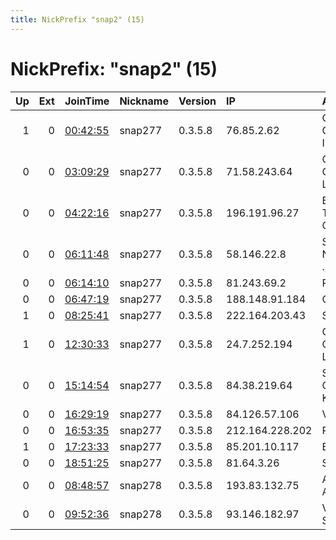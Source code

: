 ```yaml
---
title: NickPrefix "snap2" (15)
---
```


# NickPrefix: "snap2" (15)

|   Up |   Ext | JoinTime                                                                                            | Nickname   | Version   | IP              | AS                                       | CC   |   ORp |   Dirp | OS    | Contact   |   eFamMembers |
|-----:|------:|:----------------------------------------------------------------------------------------------------|:-----------|:----------|:----------------|:-----------------------------------------|:-----|------:|-------:|:------|:----------|--------------:|
|    1 |     0 | [00:42:55](https://metrics.torproject.org/rs.html#details/D87687312BD0AFDBEE1B200C87D81CE580D1987C) | snap277    | 0.3.5.8   | 76.85.2.62      | Charter Communications Inc               | us   | 43471 |      0 | Linux | None      |             1 |
|    0 |     0 | [03:09:29](https://metrics.torproject.org/rs.html#details/8042EFB06BD9C61D44D27FF68AC745A755D086BA) | snap277    | 0.3.5.8   | 71.58.243.64    | Comcast Cable Communications, LLC        | us   | 38565 |      0 | Linux | None      |             1 |
|    0 |     0 | [04:22:16](https://metrics.torproject.org/rs.html#details/EBBB3C1E588563BBA880850EBC67AF141F323C96) | snap277    | 0.3.5.8   | 196.191.96.27   | Ethiopian Telecommunication Corporation  | et   | 44127 |      0 | Linux | None      |             1 |
|    0 |     0 | [06:11:48](https://metrics.torproject.org/rs.html#details/EABB9A73A0F5FD0B7F12639E0718E9BA532D2925) | snap277    | 0.3.5.8   | 58.146.22.8     | STARCAT CABLE NETWORK Co .,LTD.          | jp   | 33799 |      0 | Linux | None      |             1 |
|    0 |     0 | [06:14:10](https://metrics.torproject.org/rs.html#details/995503E5850AF61FFE976D2F55BA5D8A4FC66EAD) | snap277    | 0.3.5.8   | 81.243.69.2     | Proximus NV                              | be   | 45097 |      0 | Linux | None      |             1 |
|    0 |     0 | [06:47:19](https://metrics.torproject.org/rs.html#details/4755740B5B75C270AC29D3D24788A30A5C0FD599) | snap277    | 0.3.5.8   | 188.148.91.184  | Com Hem AB                               | se   | 41079 |      0 | Linux | None      |             1 |
|    1 |     0 | [08:25:41](https://metrics.torproject.org/rs.html#details/21C8B6E29B9097D9CD25BA5B368739FC50E0DF47) | snap277    | 0.3.5.8   | 222.164.203.43  | Starhub Ltd                              | sg   | 44081 |      0 | Linux | None      |             1 |
|    1 |     0 | [12:30:33](https://metrics.torproject.org/rs.html#details/C0E9693F3F6718C1EE3680F31BEA4540B4D8E569) | snap277    | 0.3.5.8   | 24.7.252.194    | Comcast Cable Communications, LLC        | us   | 45777 |      0 | Linux | None      |             1 |
|    0 |     0 | [15:14:54](https://metrics.torproject.org/rs.html#details/0F838D0A69E9E7C12341B9853DFB5D5A77889355) | snap277    | 0.3.5.8   | 84.38.219.64    | Stowarzyszenie Olawska Telewizja Kablowa | pl   | 41253 |      0 | Linux | None      |             1 |
|    0 |     0 | [16:29:19](https://metrics.torproject.org/rs.html#details/B8B3A64DB487671E168FE5AF1FE33EEAF1E5D70D) | snap277    | 0.3.5.8   | 84.126.57.106   | Vodafone Ono, S.A.                       | es   | 34559 |      0 | Linux | None      |             1 |
|    0 |     0 | [16:53:35](https://metrics.torproject.org/rs.html#details/FBE93F0C31DAACC15103D22C6614CEF4A7D2D785) | snap277    | 0.3.5.8   | 212.164.228.202 | Rostelecom                               | ru   | 35019 |      0 | Linux | None      |             1 |
|    1 |     0 | [17:23:33](https://metrics.torproject.org/rs.html#details/9036B896296171EAAD74DCC3E61D1E2002823967) | snap277    | 0.3.5.8   | 85.201.10.117   | Brutele SC                               | be   | 39399 |      0 | Linux | None      |             1 |
|    0 |     0 | [18:51:25](https://metrics.torproject.org/rs.html#details/69BAA0D1E05DE5E11B06757705D9480110D80304) | snap277    | 0.3.5.8   | 81.64.3.26      | SFR SA                                   | fr   | 42153 |      0 | Linux | None      |             1 |
|    0 |     0 | [08:48:57](https://metrics.torproject.org/rs.html#details/DED31B73AA30A3954B824368C87C569B230BBD89) | snap278    | 0.3.5.8   | 193.83.132.75   | A1 Telekom Austria AG                    | at   | 36753 |      0 | Linux | None      |             1 |
|    0 |     0 | [09:52:36](https://metrics.torproject.org/rs.html#details/57EB87CE6C67093DF2C849EFBA93F076370585B4) | snap278    | 0.3.5.8   | 93.146.182.97   | Vodafone Italia S.p.A.                   | it   | 38747 |      0 | Linux | None      |             1 |
